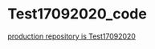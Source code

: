 # Test17092020_code
<a href="https://github.com/OlgaZaglavnova/Test17092020">production repository is Test17092020</a>
